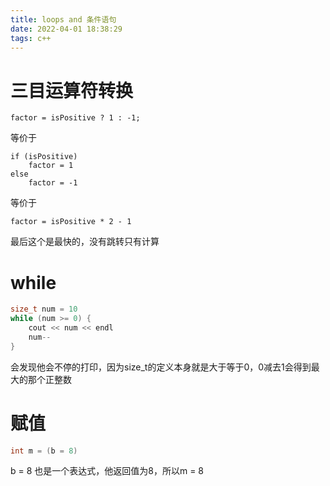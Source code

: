 ```yaml
---
title: loops and 条件语句
date: 2022-04-01 18:38:29
tags: c++
---
```


# 三目运算符转换

```
factor = isPositive ? 1 : -1;
```

等价于

```
if (isPositive)
	factor = 1
else
	factor = -1
```

等价于

```
factor = isPositive * 2 - 1
```

最后这个是最快的，没有跳转只有计算



# while 

```c++
size_t num = 10
while (num >= 0) {
	cout << num << endl
	num--
}
```

会发现他会不停的打印，因为size_t的定义本身就是大于等于0，0减去1会得到最大的那个正整数



# 赋值

```c++
int m = (b = 8)
```

b = 8 也是一个表达式，他返回值为8，所以m = 8


